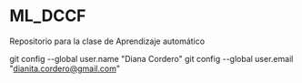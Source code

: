 # ML_DCCF
Repositorio para la clase de Aprendizaje automático

git config --global user.name "Diana Cordero"
git config --global user.email "dianita.cordero@gmail.com"
